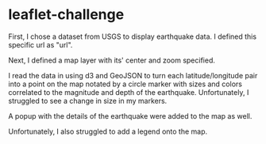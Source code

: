 # leaflet-challenge

First, I chose a dataset from USGS to display earthquake data. I defined this specific url as "url".

Next, I defined a map layer with its' center and zoom specified. 

I read the data in using d3 and GeoJSON to turn each latitude/longitude pair into a point on the map notated by a circle marker with sizes and colors correlated to the magnitude and depth of the earthquake. Unfortunately, I struggled to see a change in size in my markers. 

A popup with the details of the earthquake were added to the map as well.

Unfortunately, I also struggled to add a legend onto the map.
